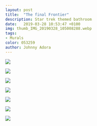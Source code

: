 ```yaml
---
layout: post
title:  "The final Frontier"
description: Star trek themed bathroom
date:   2019-03-28 10:53:47 +0100
img: thumb_IMG_20190328_105008288.webp
tags: 
- Murals
color: 053259
author: Johnny Adora
---
```


![]({{site.baseurl}}/images/IMG_20190328_105324773.jpg)

![]({{site.baseurl}}/images/IMG_20190328_105344051.jpg)

![]({{site.baseurl}}/images/IMG_20190328_105409835.jpg)

![]({{site.baseurl}}/images/IMG_20190328_111637144.jpg)

![]({{site.baseurl}}/images/IMG_20190328_105114685.jpg)

![]({{site.baseurl}}/images/IMG_20190328_105026739~2.jpg)

![]({{site.baseurl}}/images/IMG_20190328_105008288.jpg)
